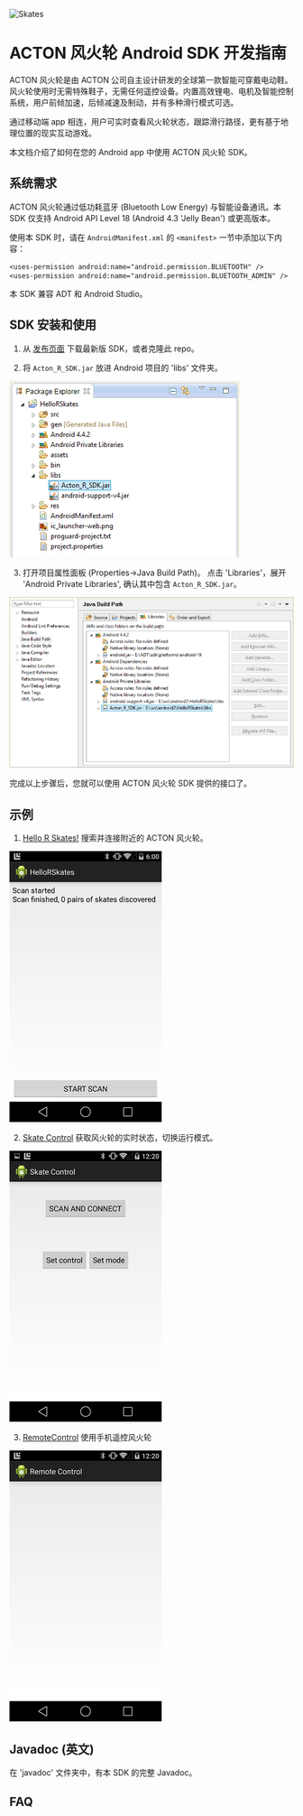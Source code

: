 ![Skates](http://static.wixstatic.com/media/04a4fc_bbd24139a63647388379754366962dec.jpg_srz_p_980_460_75_22_0.50_1.20_0.00_jpg_srz)


# ACTON 风火轮 Android SDK 开发指南

ACTON 风火轮是由 ACTON 公司自主设计研发的全球第一款智能可穿戴电动鞋。风火轮使用时无需特殊鞋子，无需任何遥控设备。内置高效锂电、电机及智能控制系统，用户前倾加速，后倾减速及制动，并有多种滑行模式可选。

通过移动端 app 相连，用户可实时查看风火轮状态，跟踪滑行路径，更有基于地理位置的现实互动游戏。

本文档介绍了如何在您的 Android app 中使用 ACTON 风火轮 SDK。

## 系统需求

ACTON 风火轮通过低功耗蓝牙 (Bluetooth Low Energy) 与智能设备通讯。本 SDK 仅支持 Android API Level 18 (Android 4.3 'Jelly Bean') 或更高版本。

使用本 SDK 时，请在 `AndroidManifest.xml` 的 `<manifest>` 一节中添加以下内容：

	<uses-permission android:name="android.permission.BLUETOOTH" />
    <uses-permission android:name="android.permission.BLUETOOTH_ADMIN" /> 

本 SDK 兼容 ADT 和 Android Studio。

## SDK 安装和使用

1. 从 [发布页面](https://github.com/ActonInc/RocketSkates-Android-SDK/releases) 下载最新版 SDK，或者克隆此 repo。

2. 将 `Acton_R_SDK.jar` 放进 Android 项目的 'libs' 文件夹。

 ![project-libs](https://github.com/ActonInc/RocketSkates-Android-SDK/raw/master/img/project-libs.png)

3. 打开项目属性面板 (Properties->Java Build Path)。 点击 'Libraries'，展开 'Android Private Libraries', 确认其中包含 `Acton_R_SDK.jar`。

 ![java-build-path](https://github.com/ActonInc/RocketSkates-Android-SDK/raw/master/img/java-build-path.png)

完成以上步骤后，您就可以使用 ACTON 风火轮 SDK 提供的接口了。

## 示例

1. [Hello R Skates!](https://github.com/ActonInc/RocketSkates-Android-SDK/tree/master/samples/HelloRSkates)
 搜索并连接附近的 ACTON 风火轮。

 ![sample1](https://github.com/ActonInc/RocketSkates-Android-SDK/raw/master/img/sample1.png)

2. [Skate Control](https://github.com/ActonInc/RocketSkates-Android-SDK/tree/master/samples/SkateControl)
 获取风火轮的实时状态，切换运行模式。
 
 ![sample2](https://github.com/ActonInc/RocketSkates-Android-SDK/raw/master/img/sample2.png)

3. [RemoteControl](https://github.com/ActonInc/RocketSkates-Android-SDK/tree/master/samples/RemoteControl)
 使用手机遥控风火轮

 ![sample3](https://github.com/ActonInc/RocketSkates-Android-SDK/raw/master/img/sample3.png)

## Javadoc (英文)
在 'javadoc' 文件夹中，有本 SDK 的完整 Javadoc。

## FAQ